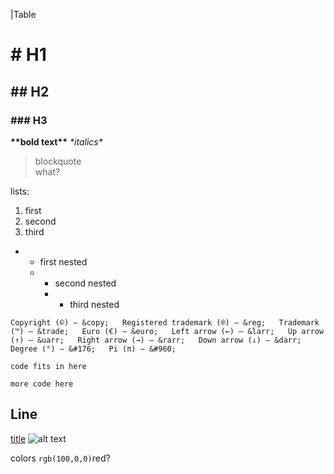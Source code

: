 |Table 


# # H1
## ## H2
### ### H3
**\*\*bold text\*\***
*\*italics\**
  
>blockquote  
>what?

lists:
1. first
2. second
3. third
  - - first nested
    - - second nested
      - - third nested

`Copyright (©) — &copy;  
Registered trademark (®) — &reg;  
Trademark (™) — &trade;  
Euro (€) — &euro;  
Left arrow (←) — &larr;  
Up arrow (↑) — &uarr;  
Right arrow (→) — &rarr;  
Down arrow (↓) — &darr;  
Degree (°) — &#176;  
Pi (π) — &#960;`  

`code fits in here`  

  ```more code here```

Line  
---
[title](link)
![alt text](img.jpg)

colors `rgb(100,0,0)`red?


